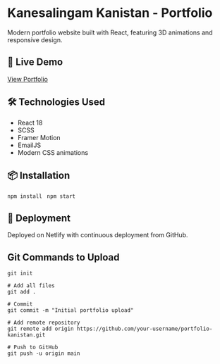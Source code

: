 # Kanesalingam Kanistan - Portfolio

Modern portfolio website built with React, featuring 3D animations and responsive design.

## 🚀 Live Demo
[View Portfolio](https://kanistan.netlify.app)

## 🛠️ Technologies Used
- React 18
- SCSS
- Framer Motion
- EmailJS
- Modern CSS animations

## 📦 Installation
```npm install ```
```npm start ```


## 🚀 Deployment
Deployed on Netlify with continuous deployment from GitHub.

## Git Commands to Upload
```# Initialize git (if not already done)
git init 

# Add all files
git add .

# Commit
git commit -m "Initial portfolio upload"

# Add remote repository
git remote add origin https://github.com/your-username/portfolio-kanistan.git

# Push to GitHub
git push -u origin main
